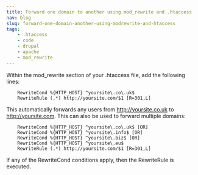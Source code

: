 ```yaml
---
title: Forward one domain to another using mod_rewrite and .htaccess
nav: blog
slug: forward-one-domain-another-using-modrewrite-and-htaccess
tags:
    - .htaccess
    - code
    - drupal
    - apache
    - mod_rewrite
---
```

Within the mod_rewrite section of your .htaccess file, add the following lines:

        RewriteCond %{HTTP_HOST} ^yoursite\.co\.uk$
        RewriteRule (.*) http://yoursite.com/$1 [R=301,L]

This automatically forwards any users from http://yoursite.co.uk to http://yoursite.com. This can also be used to forward multiple domains:

        RewriteCond %{HTTP_HOST} ^yoursite\.co\.uk$ [OR]
        RewriteCond %{HTTP_HOST} ^yoursite\.info$ [OR]
        RewriteCond %{HTTP_HOST} ^yoursite\.biz$ [OR]
        RewriteCond %{HTTP_HOST} ^yoursite\.eu$
        RewriteRule (.*) http://yoursite.com/$1 [R=301,L]

If any of the RewriteCond conditions apply, then the RewriteRule is executed.